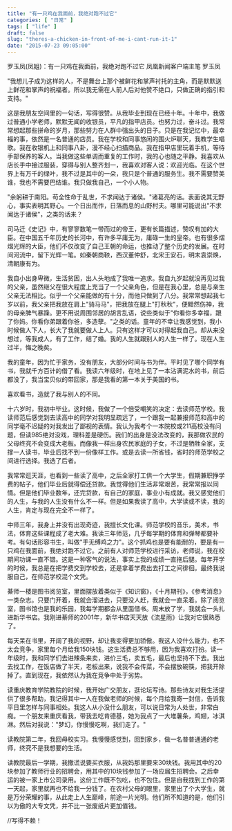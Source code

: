 ```yaml
---
title: "有一只鸡在我面前，我绝对跑不过它"
categories: [ "日常" ]
tags: [ "life" ]
draft: false
slug: "theres-a-chicken-in-front-of-me-i-cant-run-it-1"
date: "2015-07-23 09:05:00"
---
```


 
罗玉凤(凤姐)：有一只鸡在我面前，我绝对跑不过它
凤凰新闻客户端主笔 罗玉凤

"我想儿子成为这样的人，不是舞台上那个被鲜花和掌声衬托的主角，而是默默送上鲜花和掌声的祝福者。所以我无需在人前人后对他赞不绝口，只做正确的指引和支持。"

这是我朋友空间里的一句话，写得很赞。从我毕业到现在已经十年。十年中，我做过普通小学老师，默默无闻的收银员，平凡的指甲店员。也努力过，奋斗过。我常常想起那些拼命的岁月，那些努力在人群中强出头的日子。只是在我记忆中，最幸福的事，依然是一名普通的店员。我在学校和同事悠闲的围火炉聊天，我教学生唱歌。我在收银机上和同事八卦，漫不经心扫描商品。我在指甲店里玩着手机，等待手部保养的客人。当我做这些单调而重复的工作时，我的心也随之平静。我喜欢从店长手中接过服装，穿得与别人整齐划一，我喜欢对客人说：欢迎光临。在这个世界上有万千的绿叶，我不过是其中的一朵，我只是个普通的服务生。我不需要赞美谁，我也不需要巴结谁。我只做我自己，一个小人物。


<!--more-->


"余躬耕于南阳。苟全性命于乱世，不求闻达于诸侯。"诸葛亮的话。表面说其无野心，事实表明其野心。一个日出而作，日落而息的山野村夫。哪里可能说出"不求闻达于诸侯"，之类的话来？

司马迁《史记》中，有寥寥数笔一带而过的帝王，更有长篇描述，赞叹有加的大臣。在中国五千年历史的长河中，有许多平庸无为，庸碌一生的皇帝。也有很多熠熠光辉的大臣，他们不仅改变了自己王朝的命运，也推动了整个历史的发展。在时间河流中，留下光辉一笔。如秦朝商鞅，西汉董仲舒，北宋王安石，明末袁崇焕，清朝康有为。

我自小出身卑微，生活贫困，出人头地成了我唯一追求。我自九岁起就没再见过我的父亲，虽然继父在很大程度上充当了一个父亲角色，但是在我心里，总是与亲生父亲无法相比。似乎一个父亲能做的有十分，而他只做到了八分。我常常想起我七岁以前，我父亲把我放在肩上"骑马马"，把我放在腿上"打秋秋"，便黯然伤神，我的母亲脾气暴躁。更不用说周围邻居的胡言乱语，说些类似于"你看你多幸福，跟了你妈。你看你弟跟着你爸，多造孽。"之类的话。童年的不幸让我感觉到，我小时候做人下人，长大了我就要做人上人。只有这样才可以对得起我自己。却从来没想过，等我成人，有了工作，结了婚。我的人生就跟别人的人生一样了。现在人生过半，悔之晚矣。

我的童年，因为忙于家务，没有朋友，大部分时间与书为伴。平时见了哪个同学有书，我就千方百计的借了看。我读六年级时，在地上见了一本沾满泥水的书，前后都没了，我当宝贝似的带回家，那是我看的第一本关于美国的书。

喜欢看书，造就了我与别人的不同。

十六岁时，我初中毕业。这时候，我做了一个倍受嘲笑的决定：去读师范学校。我读师范后感觉到去读高中的同学对我明显疏远了，一个跟我一起兼报师范和高中的同学毫不迟疑的对我发出了鄙视的表情。我认为我考个一本院校或211高校没有问题，但读985绝对没戏，理科差是硬伤。我们的出身是没法改变的，我那做农民的父母终究不会变成大老板。而像我一样出身农民家庭的子女，不过是牺牲全家，支撑一人读书，毕业后找不到一份像样工作。或是去读一所省钱，省时的师范学校之间进行选择。我选了后者。

我常常逛天涯，也看到一些读了高中，之后全家打工供一个大学生，假期兼职挣学费的帖子，他们毕业后就得偿还贷款。我觉得他们生活非常艰苦，我常常报以同情。但是他们毕业数年，还完贷款，有自己的家庭，事业小有成就。我又感觉他们的人生，与我的人生没有什么不一样。但是如果我读了高中，大学读或不读，我的人生，肯定与现在完全不一样了。

中师三年，我身上并没有出现奇迹，我擅长文化课。师范学校的音乐，美术，书法，体育这些课程成了老大难。我读三年师范，几乎每学期的体育和弹琴都要补考。有句话形容书生，叫做"手无缚鸡之力"。这个抓鸡也是要有能耐的，要是有一只鸡在我面前，我绝对跑不过它。之前有人对师范学校进行采访，老师说，我在校期间功课一直不错。这是一种客气的说法，事实上我的成绩一直拖后腿。每年开学的时候，我总是在把学费交到学校去，还是拿着学费出去打工之间徘徊。最终我说服自己，在师范学校混个文凭。

綦师一楼是图书阅览室，里面摆放着类似于《知识窗》，《十月期刊》，《参考消息》一类杂志。只要门开着，我就会溜进去，只要没人赶，我就会一直呆着。除了阅览室，图书馆也是我的乐园，我每学期都会从里面借书。周末放了学，我就会一头扎进新华书店。我刚进綦师的2001年，新华书店天天放《流星雨》让我对它很熟悉了。

每天呆在书里，开阔了我的视野，却让我变得更加骄傲。我这人没什么能力，也不太会竞争，家里每个月给我150块钱。这生活费总不够用，因为我喜欢打扮。读一年级时，我和同学们去进辣条来卖，进价三毛，卖五毛，最后也坚持不下去。我出去找工作，在饭店做了半天，老板出来，说我不会传菜，不会摆放碗筷，把我开除掉了。直到现在，我依然认为我在竞争中处于劣势。

读重庆教育学院教院的时候，我开始广交朋友，逛论坛写诗。那些诗友对我生活提供了很多帮助，我记得其中一人在我做老师的时候，每个月给我寄一封信，告诉我平日里怎样与同事相处。我这人从小没什么朋友，可以说日常为人处世，非常白痴。一个朋友来重庆看我，带我去吃肯德基，她为我点了一大堆薯条，鸡翅，冰淇淋。然后对我说："梦幻，你慢慢吃啊，我们走了。"

读教院第二年，我回母校实习。我慢慢感觉到，回到家乡，做一名普普通通的老师，终究不是我想要的生活。

读教院最后一学期，我撒谎说要买衣服，从我妈那里要来30块钱。我用其中的20块参加了教师行业的招聘会，用其中的10块钱参加了一场应届生招聘会。之后幸运的被一家上市公司录用。这份工作既不包吃，也不包住。但是自我找到工作的第一天起，家里就再也不给我一分钱了。在农村父母的眼里，家里出了个大学生，就是万分荣耀的事，从此走上人生巅峰，前途一片光明。他们所不知道的是，他们引以为傲的大专文凭，并不比一张废纸片更加值钱。

//写得不赖！﻿